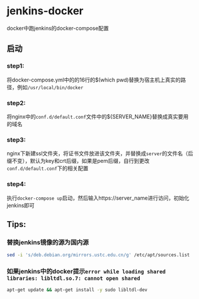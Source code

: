 # jenkins-docker

docker中跑jenkins的docker-compose配置

## 启动

### step1:

将docker-compose.yml中的的16行的$(which pwd)替换为宿主机上真实的路径，例如`/usr/local/bin/docker`

### step2:

将nginx中的`conf.d/default.conf`文件中的${SERVER_NAME}替换成真实要用的域名

### step3:

nginx下新建ssl文件夹，将证书文件放进该文件夹，并替换成`server`的文件名（后缀不变），默认为key和crt后缀，如果是pem后缀，自行到更改`conf.d/default.conf`下的相关配置

### step4:

执行`docker-compose up`启动，然后输入https://server_name进行访问，初始化jenkins即可

## Tips:

### 替换jenkins镜像的源为国内源

```bash
sed -i 's/deb.debian.org/mirrors.ustc.edu.cn/g' /etc/apt/sources.list
```

### 如果jenkins中的docker提示`error while loading shared libraries: libltdl.so.7: cannot open shared`

```bash
apt-get update && apt-get install -y sudo libltdl-dev
```